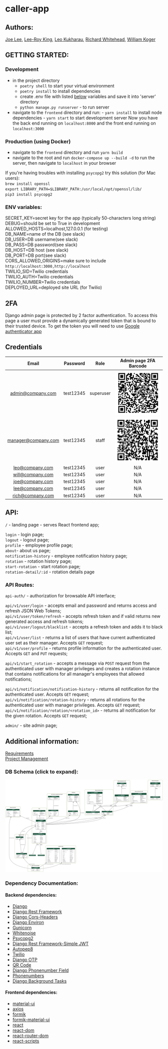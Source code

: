 # caller-app

## Authors:

[Joe Lee](https://github.com/josephlee3454), [Lee-Roy King](https://github.com/leeroywking), [Leo Kukharau](https://github.com/LeoKuhorev), [Richard Whitehead](https://github.com/RichWhitehead), [William Koger]()

## GETTING STARTED:

### Development

- in the project directory
  - `poetry shell` to start your virtual environment
  - `poetry install` to install dependencies
  - create .env file with listed <a href="#env">below</a> variables and save it into 'server' directory
  - `python manage.py runserver` - to run server
- navigate to the `frontend` directory and run: - `yarn install` to install node dependencies - `yarn start` to start development server
  Now you have the back end running on `localhost:8000` and the front end running on `localhost:3000`

### Production (using Docker)

- navigate to the `frontend` directory and run `yarn build`
- navigate to the root and run `docker-compose up --build -d` to run the server, then navigate to `localhost` in your browser

If you're having troubles with installing `psycopg2` try this solution (for Mac users):  
`brew install openssl`  
`export LIBRARY_PATH=$LIBRARY_PATH:/usr/local/opt/openssl/lib/`  
`pip3 install psycopg2`

### <a name="env"></a> ENV variables:

SECRET_KEY=secret key for the app (typically 50-characters long string)  
DEBUG=should be set to True in development  
ALLOWED_HOSTS=localhost,127.0.0.1 (for testing)  
DB_NAME=name of the DB (see slack)  
DB_USER=DB username(see slack)  
DB_PASS=DB password(see slack)  
DB_HOST=DB host (see slack)  
DB_PORT=DB port(see slack)  
CORS_ALLOWED_ORIGINS=make sure to include `http://localhost:3000,http://localhost`  
TWILIO_SID=Twilio credentials  
TWILIO_AUTH=Twilio credentials  
TWILIO_NUMBER=Twilio credentials  
DEPLOYED_URL=deployed site URL (for Twilio)

## 2FA

Django admin page is protected by 2 factor authentication. To access this page a user must provide a dynamically generated token that is bound to their trusted device.
To get the token you will need to use [Google authenticator app](https://support.google.com/accounts/answer/1066447?co=GENIE.Platform%3DAndroid&hl=en)

## Credentials

|        Email         | Password  |   Role    |           Admin page 2FA Barcode            |
| :------------------: | :-------: | :-------: | :-----------------------------------------: |
|  admin@company.com   | test12345 | superuser |   ![admin_qr](./docs/assets/qr_admin.png)   |
| manager@company.com  | test12345 |   staff   | ![manager_qr](./docs/assets/qr_manager.png) |
| leo@company.com      | test12345 |   user    |                     N/A                     |
| will@company.com     | test12345 |   user    |                     N/A                     |
| joe@company.com      | test12345 |   user    |                     N/A                     |
| lee@company.com      | test12345 |   user    |                     N/A                     |
| rich@company.com     | test12345 |   user    |                     N/A                     |

## API:

`/` - landing page - serves React frontend app;


`login` - login page;  
`logout` - logout page;  
`profile` - employee profile page;  
`about`- about us page;  
`notification-history` - employee notification history page;  
`rotation` - rotation history page;  
`start-rotation` - start rotation page;  
`rotation-detail/:id` - rotation details page


### API Routes:
`api-auth/` - authorization for browsable API interface;

`api/v1/user/login` - accepts email and password and returns access and refresh JSON Web Tokens;  
`api/v1/user/token/refresh` - accepts refresh token and if valid returns new generated access and refresh tokens;  
`api/v1/user/logout/blacklist` - accepts a refresh token and adds it to black list;  
`api/v1/user/list` - returns a list of users that have current authenticated user set as their manager. Accepts `GET` request;  
`api/v1/user/profile` - returns profile information for the authenticated user. Accepts `GET` and `PUT` requests;

`api/v1/start_rotation` - accepts a message via `POST` request from the authenticated user with manager privileges and creates a rotation instance that contains notifications for all manager's employees that allowed notifications;

`api/v1/notification/notification-history` - returns all notification for the authenticated user. Accepts `GET` request;  
`api/v1/notification/rotation-history` - returns all rotations for the authenticated user with manager privileges. Accepts `GET` request;  
`api/v1/notification/rotation/<rotation_id>` - returns all notification for the given rotation. Accepts `GET` request;

`admin/` - site admin page;

## Additional information:

[Requirements](./docs/requirements.md)  
[Project Management](https://github.com/401n1-midterm/penny-pincher/projects/1)

### DB Schema (click to expand):

[![ERD Diagram](./docs/assets/ERD.png)](./docs/assets/ERD.png)

### Dependency Documentation:

#### Backend dependencies:

- [Django](https://docs.djangoproject.com/en/3.1/)
- [Django Rest Framework](https://www.django-rest-framework.org/)
- [Django Cors-Headers](https://pypi.org/project/django-cors-headers/)
- [Django Environ](https://pypi.org/project/django-environ/)
- [Gunicorn](https://pypi.org/project/gunicorn/)
- [Whitenoise](https://pypi.org/project/whitenoise/)
- [Psycopg2](https://pypi.org/project/psycopg2/)
- [Django Rest Framework-Simple JWT](https://pypi.org/project/djangorestframework-simplejwt/)
- [Autopep8](https://pypi.org/project/autopep8/)
- [Twilio](https://www.twilio.com/)
- [Django OTP](https://pypi.org/project/django-otp/)
- [QR Code](https://pypi.org/project/qrcode/)
- [Django Phonenumber Field](https://pypi.org/project/django-phonenumber-field/)
- [Phonenumbers](https://pypi.org/project/phonenumbers/)
- [Django Background Tasks](https://pypi.org/project/django-background-tasks/)

#### Frontend dependencies:
- [material-ui](https://material-ui.com/getting-started/installation/)
- [axios](https://www.npmjs.com/package/axios)
- [formik](https://www.npmjs.com/package/formik)
- [formik-material-ui](https://www.npmjs.com/package/formik-material-ui)
- [react](https://www.npmjs.com/package/react)
- [react-dom](https://www.npmjs.com/package/react-dom)
- [react-router-dom](https://www.npmjs.com/package/react-router-dom)
- [react-scripts](https://www.npmjs.com/package/react-scripts)


